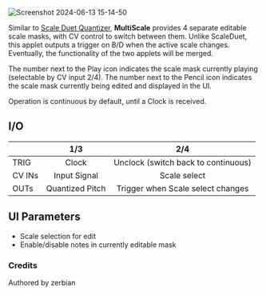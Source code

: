 ![Screenshot 2024-06-13 15-14-50](https://github.com/djphazer/O_C-Phazerville/assets/109086194/bcdb67e0-b545-4386-b35d-8270a87b00a7)

Similar to [Scale Duet Quantizer](Scale-Duet-Quantizer), **MultiScale** provides 4 separate editable scale masks, with CV control to switch between them. Unlike ScaleDuet, this applet outputs a trigger on B/D when the active scale changes. Eventually, the functionality of the two applets will be merged.

The number next to the Play icon indicates the scale mask currently playing (selectable by CV input 2/4). The number next to the Pencil icon indicates the scale mask currently being edited and displayed in the UI.

Operation is continuous by default, until a Clock is received.

## I/O

|        | 1/3 | 2/4 |
| ------ | :-: | :-: |
| TRIG   | Clock | Unclock (switch back to continuous) |
| CV INs | Input Signal | Scale select |
| OUTs   | Quantized Pitch | Trigger when Scale select changes |

## UI Parameters
- Scale selection for edit
- Enable/disable notes in currently editable mask

### Credits
Authored by zerbian

